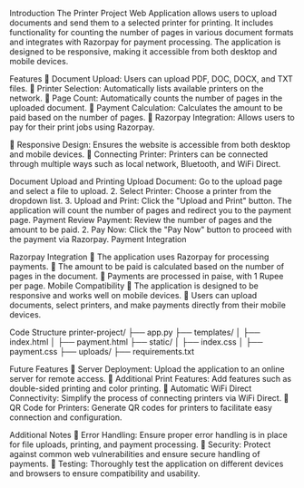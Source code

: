 Introduction
The Printer Project Web Application allows users to upload documents and send them to a selected printer for printing. It includes functionality for counting the number of pages in various document formats and integrates with Razorpay for payment processing. The application is designed to be responsive, making it accessible from both desktop and mobile devices. 


Features
 Document Upload: Users can upload PDF, DOC, DOCX, and TXT files.  Printer Selection: Automatically lists available printers on the network.  Page Count: Automatically counts the number of pages in the uploaded document.  Payment Calculation: Calculates the amount to be paid based on the number of pages.  Razorpay Integration: Allows users to pay for their print jobs using Razorpay. 

 Responsive Design: Ensures the website is accessible from both desktop and mobile devices.  Connecting Printer: Printers can be connected through multiple ways such as local network, Bluetooth, and WiFi Direct. 

Document Upload and Printing
Upload Document: Go to the upload page and select a file to upload. 2. Select Printer: Choose a printer from the dropdown list. 3. Upload and Print: Click the "Upload and Print" button. The application will count the number of pages and redirect you to the payment page. Payment
Review Payment: Review the number of pages and the amount to be paid. 2. Pay Now: Click the "Pay Now" button to proceed with the payment via Razorpay. Payment Integration

Razorpay Integration
 The application uses Razorpay for processing payments.  The amount to be paid is calculated based on the number of pages in the document.  Payments are processed in paise, with 1 Rupee per page. Mobile Compatibility
 The application is designed to be responsive and works well on mobile devices.  Users can upload documents, select printers, and make payments directly from their mobile devices.

Code Structure
printer-project/
├── app.py
├── templates/
│ ├── index.html
│ ├── payment.html
├── static/
│ ├── index.css
│ ├── payment.css
├── uploads/
├── requirements.txt

Future Features
 Server Deployment: Upload the application to an online server for remote access.  Additional Print Features: Add features such as double-sided printing and color printing. 
 Automatic WiFi Direct Connectivity: Simplify the process of connecting printers via WiFi Direct. 
 QR Code for Printers: Generate QR codes for printers to facilitate easy connection and configuration. 

Additional Notes
 Error Handling: Ensure proper error handling is in place for file uploads, printing, and payment processing. 
 Security: Protect against common web vulnerabilities and ensure secure handling of payments. 
 Testing: Thoroughly test the application on different devices and browsers to ensure compatibility and usability.
